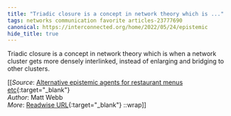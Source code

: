 ```yaml
---
title: "Triadic closure is a concept in network theory which is ..."
tags: networks communication favorite articles-23777690
canonical: https://interconnected.org/home/2022/05/24/epistemic
hide_title: true
---
```


Triadic closure is a concept in network theory which is when a network cluster gets more densely interlinked, instead of enlarging and bridging to other clusters.


[[_Source_: [Alternative epistemic agents for restaurant menus etc](https://interconnected.org/home/2022/05/24/epistemic){:target="_blank"}<br>
_Author_: Matt Webb<br>
_More_: [Readwise URL](https://readwise.io/open/465072858){:target="_blank"}
::wrap]]
